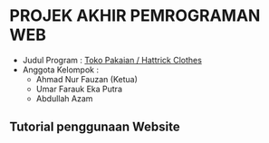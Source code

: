 # PROJEK AKHIR PEMROGRAMAN WEB

- Judul Program : [Toko Pakaian / Hattrick Clothes](google.com)
- Anggota Kelompok :
  - Ahmad Nur Fauzan (Ketua)
  - Umar Farauk Eka Putra
  - Abdullah Azam

## Tutorial penggunaan Website
